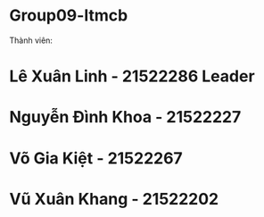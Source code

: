 # Group09-ltmcb

Thành viên:
# Lê Xuân Linh - 21522286 Leader
# Nguyễn Đình Khoa - 21522227
# Võ Gia Kiệt - 21522267
# Vũ Xuân Khang - 21522202
